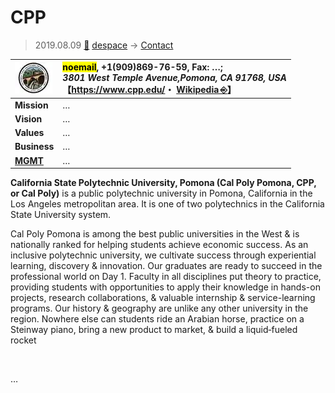 # CPP
> 2019.08.09 [🚀](../../index/index.md) [despace](../index.md) → [Contact](../contact.md)

|[![](../f/contact/c/cpp_logo1_thumb.webp)](../f/contact/c/cpp_logo1.webp)|<mark>noemail</mark>, +1(909)869-76-59, Fax: …;<br> *3801 West Temple Avenue,Pomona, CA 91768, USA*<br> 【<https://www.cpp.edu/>・ [Wikipedia ⎆](https://en.wikipedia.org/wiki/California_State_Polytechnic_University,_Pomona)】|
|:--|:--|
|**Mission**|…|
|**Vision**|…|
|**Values**|…|
|**Business**|…|
|**[MGMT](../mgmt.md)**|…|

**California State Polytechnic University, Pomona (Cal Poly Pomona, CPP, or Cal Poly)** is a public polytechnic university in Pomona, California in the Los Angeles metropolitan area. It is one of two polytechnics in the California State University system.

Cal Poly Pomona is among the best public universities in the West & is nationally ranked for helping students achieve economic success. As an inclusive polytechnic university, we cultivate success through experiential learning, discovery & innovation. Our graduates are ready to succeed in the professional world on Day 1. Faculty in all disciplines put theory to practice, providing students with opportunities to apply their knowledge in hands-on projects, research collaborations, & valuable internship & service-learning programs. Our history & geography are unlike any other university in the region. Nowhere else can students ride an Arabian horse, practice on a Steinway piano, bring a new product to market, & build a liquid‑fueled rocket


<p style="page-break-after:always"> </p>

…

